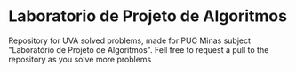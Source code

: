 # Laboratorio de Projeto de Algoritmos
Repository for UVA solved problems, made for PUC Minas subject "Laboratório de Projeto de Algoritmos". 
Fell free to request a pull to the repository as you solve more problems


